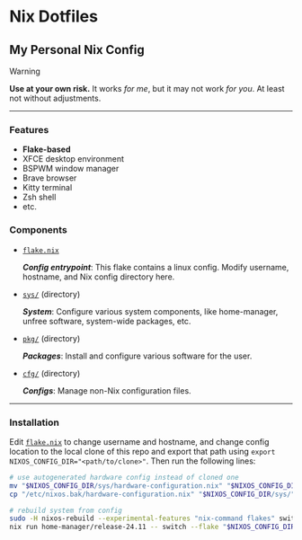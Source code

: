 # Nix Dotfiles

## My Personal Nix Config

> [!WARNING]
> **Use at your own risk.** It works _for me_, but it may not work _for you_. At least not without adjustments.

---

### Features

- **Flake-based**
- XFCE desktop environment
- BSPWM window manager
- Brave browser
- Kitty terminal
- Zsh shell
- etc.

### Components

- [`flake.nix`](./flake.nix)

  _**Config entrypoint**_: This flake contains a linux config. Modify username, hostname, and Nix config directory here.

- [`sys/`](./sys/) (directory)

  _**System**_: Configure various system components, like home-manager, unfree software, system-wide packages, etc.

- [`pkg/`](./pkg/) (directory)

  _**Packages**_: Install and configure various software for the user.

- [`cfg/`](./cfg/) (directory)

  _**Configs**_: Manage non-Nix configuration files.

---

### Installation

Edit [`flake.nix`](./flake.nix) to change username and hostname, and change config location to the local clone of this repo and export that path using `export NIXOS_CONFIG_DIR="<path/to/clone>"`. Then run the following lines:

```sh
# use autogenerated hardware config instead of cloned one
mv "$NIXOS_CONFIG_DIR/sys/hardware-configuration.nix" "$NIXOS_CONFIG_DIR/sys/hardware-configuration.nix.bak"
cp "/etc/nixos.bak/hardware-configuration.nix" "$NIXOS_CONFIG_DIR/sys/"

# rebuild system from config
sudo -H nixos-rebuild --experimental-features "nix-command flakes" switch --flake "$NIXOS_CONFIG_DIR"
nix run home-manager/release-24.11 -- switch --flake "$NIXOS_CONFIG_DIR"
```
